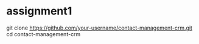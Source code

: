 # assignment1
git clone https://github.com/your-username/contact-management-crm.git
cd contact-management-crm
